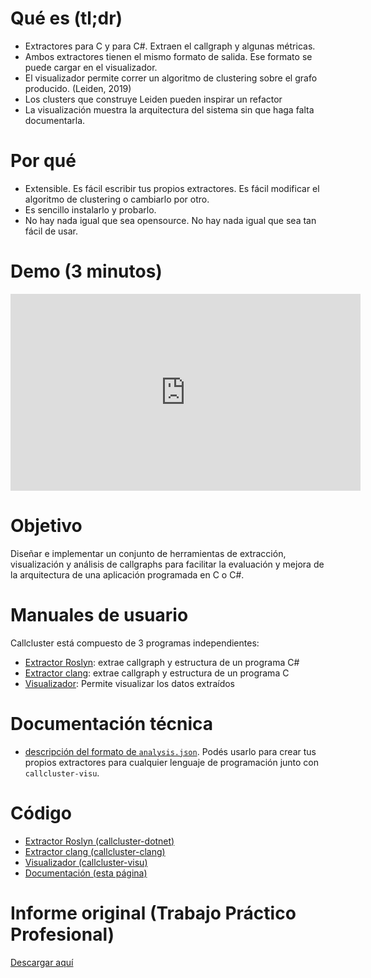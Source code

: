 # Qué es (tl;dr)

- Extractores para C y para C#. Extraen el callgraph y algunas métricas.
- Ambos extractores tienen el mismo formato de salida. Ese formato se puede cargar en el visualizador.
- El visualizador permite correr un algoritmo de clustering sobre el grafo producido. (Leiden, 2019)
- Los clusters que construye Leiden pueden inspirar un refactor
- La visualización muestra la arquitectura del sistema sin que haga falta documentarla.

# Por qué
- Extensible. Es fácil escribir tus propios extractores. Es fácil modificar el algoritmo de clustering o cambiarlo por otro.
- Es sencillo instalarlo y probarlo.
- No hay nada igual que sea opensource. No hay nada igual que sea tan fácil de usar.

# Demo (3 minutos)

<iframe width="560" height="315" src="https://www.youtube.com/embed/N4CciKXP3C0" title="YouTube video player" frameborder="0" allow="accelerometer; autoplay; clipboard-write; encrypted-media; gyroscope; picture-in-picture" allowfullscreen></iframe>

# Objetivo
Diseñar e implementar un conjunto de herramientas de extracción, visualización y análisis de callgraphs para facilitar la evaluación y mejora de la arquitectura de una aplicación programada en C o C#.

# Manuales de usuario
Callcluster está compuesto de 3 programas independientes:
- [Extractor Roslyn](./dotnet): extrae callgraph y estructura de un programa C#
- [Extractor clang](./clang): extrae callgraph y estructura de un programa C
- [Visualizador](./visu): Permite visualizar los datos extraídos

# Documentación técnica
- [descripción del formato de `analysis.json`](./formato). Podés usarlo para crear tus propios extractores para cualquier lenguaje de programación junto con `callcluster-visu`.

# Código

- [Extractor Roslyn (callcluster-dotnet)](https://github.com/callcluster/callcluster-dotnet)
- [Extractor clang (callcluster-clang)](https://github.com/callcluster/callcluster-clang)
- [Visualizador (callcluster-visu)](https://github.com/callcluster/callcluster-visu)
- [Documentación (esta página)](https://github.com/callcluster/callcluster.github.io)

# Informe original (Trabajo Práctico Profesional)
[Descargar aquí](/Callcluster-Sbruzzi.pdf)
